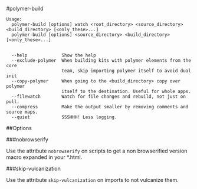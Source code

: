 #polymer-build

```
Usage:
  polymer-build [options] watch <root_directory> <source_directory> <build_directory> [<only_these>...]
  polymer-build [options] <source_directory> <build_directory> [<only_these>...]


  --help             Show the help
  --exclude-polymer  When building kits with polymer elements from the core
                     team, skip importing polymer itself to avoid dual init
  --copy-polymer     When going to the <build_directory> copy over polymer
                     itself to the destination. Useful for whole apps.
  --filewatch        Watch for file changes and rebuild, not just on pull.
  --compress         Make the output smaller by removing comments and source maps.
  --quiet            SSSHHH! Less logging.
```

##Options

###nobrowserify

Use the attribute `nobrowserify` on scripts to get a non browserified version macro expanded in your *.html.

###skip-vulcanization

Use the attribute `skip-vulcanization` on imports to not vulcanize them.
